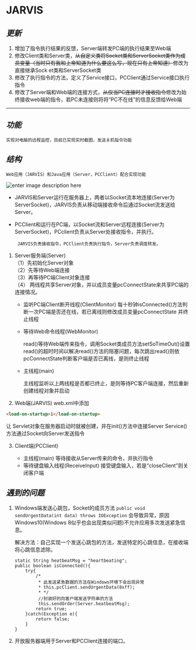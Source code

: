 # JARVIS

## *更新*

1. 增加了指令执行结果的反馈，Server端转发PC端的执行结果至Web端
2. 修改Client类和Server类，~~从自定义类将Socket类和ServerSocket类作为成员变量（当时只有我和上帝知道为什么要这么写，现在只有上帝知道）~~修改为直接继承Sock    et类和ServerSocket类
3. 修改了执行指令的方法，定义了Service接口，PCClient通过Service接口执行指令
4. 修改了Server端和Web端的连接方式，~~从仅当PC连接时才接收指令~~修改为始终接收web端的指令，若PC未连接则将将“PC不在线”的信息反馈给Web端

----------


## *功能*

	实现对电脑的远程监控，目前已实现实时截图，发送关机指令功能

## *结构* 
	Web应用（JARVIS）和Java应用（Server，PCClient）配合实现功能
![enter image description here](https://raw.githubusercontent.com/pokerfaceSad/JARVIS/master/System.png)
 

 -  JARVIS和Server运行在服务器上，两者以Socket流本地连接(Server为ServerSocket)，JARVIS负责从移动端接收命令后通过Socket流发送给Server。
 
 
 - PCClient和运行在PC端，以Socket流和Server远程连接(Server为ServerSocket)，PCclient负责从Server处接收指令，并执行。

		JARVIS负责接收指令，PCClient负责执行指令，Server负责调度转发。

 1. Server服务端(Server)   
 （1）先初始化Server对象  
 （2）先等待Web端连接  
 （3）再等待PC端Client对象连接  
 （4） 两线程共享Server对象，并以成员变量pcConnectState来共享PC端的连接情况。  

	- 监听PC端Client断开线程(ClientMonitor)
	    每十秒钟isConnected()方法判断一次PC端是否还在线，若已离线则修改成员变量pcConnectState
	    并终止线程
		    
	- 等待Web命令线程(WebMonitor)
	
	    read()等待Web端传来指令，调用Socket类成员方法setSoTimeOut()设置read()的超时时间以解决read()方法的阻塞问题，每次跳出read()则依pcConnectState判断客户端是否已离线，是则终止线程
	- 主线程(main)
	
	    主线程监听以上两线程是否都已终止，是则等待PC客户端连接，然后重新创建线程对象并启动

 2. Web端(JARVIS) web.xml中添加 
 ```html
 <load-on-startup>1</load-on-startup>
 ```
 让 Servlet对象在服务器启动时就被创建，并在init()方法中连接Server Service()方法通过Socket向Server发送指令

 3. Client端(PCClient) 
 
 	- 主线程(main) 
		等待接收从Server传来的命令，并执行指令 
	- 等待键盘输入线程(ReceiveInput) 
		接受键盘输入，若是“closeClient”则关闭客户端
 
## *遇到的问题*

 1. Windows端发送心跳包，Socket的成员方法
	 `public void sendUrgentData(int data)
			throws IOException`
    会导致异常，原因Windows10(Windows 8似乎也会出现类似问题)不允许应用多次发送紧急信息。

	解决方法：自己实现一个发送心跳包的方法，发送特定的心跳信息，在接收端将心跳信息滤除。
	```
	static String heatbeatMsg = "heartbeating";
	public boolean isConnected(){
		try{
			/*
			 * 此发送紧急数据的方法在Windows环境下会出现异常
			 * this.pcClient.sendUrgentData(0xff);
			 * */
			 //封装好的向客户端发送字符串的方法 
			 this.sendOrder(Server.heatbeatMsg);
			return true;
		}catch(Exception e){
		    return false;
		}
	}
	```
 2. 开放服务器端用于Server和PCClient连接的端口。

